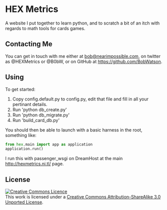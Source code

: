 HEX Metrics
===========

A website I put together to learn python, and to scratch a bit of an itch with regards to math tools for cards games.

Contacting Me
--------

You can get in touch with me either at bob@nearimpossible.com, on twitter as @HEXMetrics or @B0bW, or on GitHub at https://github.com/BobWatson.

Using
-----

To get started: 

1.  Copy config.default.py to config.py, edit that file and fill in all your pertinant details.
2.  Run 'python db_create.py'
3.  Run 'python db_migrate.py'
4.  Run 'build_card_db.py'

You should then be able to launch with a basic harness in the root, something like:
```python
from hex.main import app as application
application.run()
```

I run this with passenger_wsgi on DreamHost at the main http://hexmetrics.ni.tl/ page.

License
-------
<a rel="license" href="http://creativecommons.org/licenses/by-sa/3.0/deed.en_GB"><img alt="Creative Commons Licence" style="border-width:0" src="http://i.creativecommons.org/l/by-sa/3.0/88x31.png" /></a><br />This work is licensed under a <a rel="license" href="http://creativecommons.org/licenses/by-sa/3.0/deed.en_GB">Creative Commons Attribution-ShareAlike 3.0 Unported License</a>.